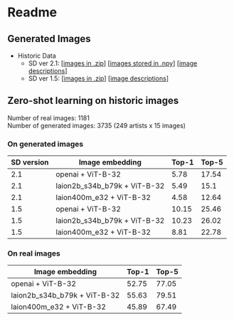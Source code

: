 # Readme


## Generated Images

- Historic Data
    - SD ver 2.1: [[images in .zip](https://drive.google.com/file/d/1d4zHZ0sBdjSomjjS137DTP-yhEAWJ4Vh/view?usp=sharing)]  [[images stored in .npy](https://drive.google.com/file/d/1hVLcaKpu-CuVEZB7Kq9QGfUfCqrhT8yt/view?usp=sharing)] [[image descriptions](https://drive.google.com/file/d/1_Y0WiH7Pac_5OOyzkALoaG8NonAedipf/view?usp=sharing)]
    - SD ver 1.5: [[images in .zip](https://drive.google.com/file/d/1ceQyy9kAdUHq1HGbcaW1fsLFi9yQPTWz/view?usp=share_link)] [[image descriptions](https://drive.google.com/file/d/1VXuwaNIYVt1JFUIh6A5p65AIHFM0HHzJ/view?usp=sharing)]


## Zero-shot learning on historic images

Number of real images: 1181    
Number of generated images: 3735 (249 artists x 15 images)

### On generated images
|SD version|Image embedding|Top-1|Top-5|  
|---|---|---|---|
|2.1|openai + ViT-B-32|5.78|17.54|
|2.1|laion2b_s34b_b79k + ViT-B-32|5.49|15.1|
|2.1|laion400m_e32 + ViT-B-32 |4.58|12.64|
|1.5|openai + ViT-B-32|10.15|25.46|
|1.5|laion2b_s34b_b79k + ViT-B-32|10.23|26.02|
|1.5|laion400m_e32 + ViT-B-32 |8.81|22.78|



### On real images
|Image embedding|Top-1|Top-5|  
|---|---|---|
|openai + ViT-B-32|52.75|77.05|
|laion2b_s34b_b79k + ViT-B-32|55.63|79.51|
|laion400m_e32 + ViT-B-32|45.89|67.49|
